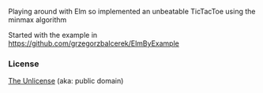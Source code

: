 Playing around with Elm so implemented an unbeatable TicTacToe using the minmax algorithm

Started with the example in https://github.com/grzegorzbalcerek/ElmByExample 

### License

[The Unlicense](http://unlicense.org/) (aka: public domain)

